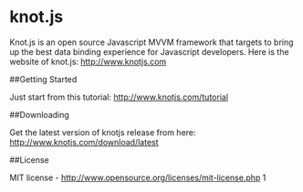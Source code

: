 knot.js
====

Knot.js is an open source Javascript MVVM framework that targets to bring up the best data binding experience for Javascript developers.  Here is the website of knot.js: http://www.knotjs.com

##Getting Started

Just start from this tutorial: http://www.knotjs.com/tutorial


##Downloading

Get the latest version of knotjs release from here: http://www.knotjs.com/download/latest


##License

MIT license - http://www.opensource.org/licenses/mit-license.php
1
